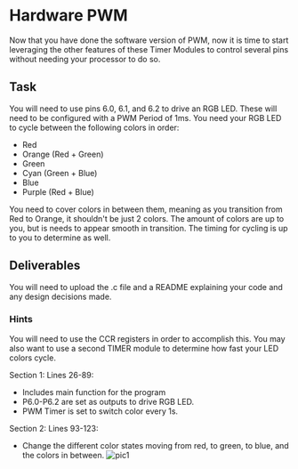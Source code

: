 # Hardware PWM
Now that you have done the software version of PWM, now it is time to start leveraging the other features of these Timer Modules to control several pins without needing your processor to do so.

## Task
You will need to use pins 6.0, 6.1, and 6.2 to drive an RGB LED. These will need to be configured with a PWM Period of 1ms. You need your RGB LED to cycle between the following colors in order:
- Red
- Orange (Red + Green)
- Green
- Cyan (Green + Blue)
- Blue
- Purple (Red + Blue)

You need to cover colors in between them, meaning as you transition from Red to Orange, it shouldn't be just 2 colors. The amount of colors are up to you, but is needs to appear smooth in transition. The timing for cycling is up to you to determine as well.

## Deliverables
You will need to upload the .c file and a README explaining your code and any design decisions made.

### Hints
You will need to use the CCR registers in order to accomplish this. You may also want to use a second TIMER module to determine how fast your LED colors cycle.

Section 1:
Lines 26-89:
- Includes main function for the program
- P6.0-P6.2 are set as outputs to drive RGB LED. 
- PWM Timer is set to switch color every 1s.

Section 2:
Lines 93-123:
- Change the different color states moving from red, to green, to blue, and the colors in between.
![pic1](https://user-images.githubusercontent.com/122996591/236655011-63fcaeef-b1da-4647-a706-34f6de645459.png)
